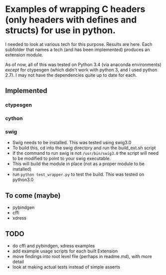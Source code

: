 # Examples of wrapping C headers (only headers with defines and structs) for use in python.
I needed to look at various tech for this purpose. Results are here. Each
subfolder that names a tech (and has been implemented) produces an extension
module.

As of now, all of this was tested on Python 3.4 (via anaconda environments)
*except* for ctypesgen (which didn't work with python 3, and I used python
2.7). I may not have the dependencies quite up to date for each.

## Implemented
### ctypesgen
### cython
### swig
* Swig needs to be installed. This was tested using swig3.0
* To build this, cd into the swig directory and run the build_ext.sh script
 * If the command to run swig is not `/usr/bin/swig3.0` the script will need to
   be modified to point to your swig executable.
 * This will build the module in place (not as a proper module to be installed)
* run `python test_wrapper.py` to test the build. This was tested on python3.0

## To come (maybe)
* pybindgen
* cffi
* xdress

## TODO
* do cffi and pybindgen, xdress examples
* add example usage scripts for each built Extension
* move findings into root level file (perhaps in readme.md), with more detail
* look at making actual tests instead of simple asserts
